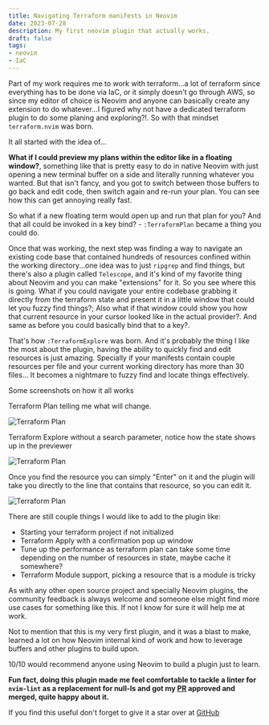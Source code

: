 ```yaml
---
title: Navigating Terraform manifests in Neovim
date: 2023-07-28
description: My first neovim plugin that actually works.
draft: false
tags:
- neovim
- IaC
---
```


Part of my work requires me to work with terraform...a lot of terraform since everything has to be done via IaC, or it simply doesn't go through AWS, so since my editor of choice is Neovim and anyone can basically create any extension to do whatever...I figured why not have a dedicated terraform plugin to do some planing and exploring?!. 
So with that mindset `terraform.nvim` was born. 

It all started with the idea of...

**What if I could preview my plans within the editor like in a floating window?**, something like that is pretty easy to do in native Neovim with just opening a new terminal buffer on a side and literally running whatever you wanted. 
But that isn't fancy, and you got to switch between those buffers to go back and edit code, then switch again and re-run your plan. You can see how this can get annoying really fast. 

So what if a new floating term would open up and run that plan for you? And that all could be invoked in a key bind? - `:TerraformPlan` became a thing you could do. 

Once that was working, the next step was finding a way to navigate an existing code base that contained hundreds of resources confined within the working directory...one idea was to just `ripgrep` and find things, but there's also a plugin called `Telescope`, and it's kind of my favorite thing about Neovim and you can make "extensions" for it. So you see where this is going. 
What if you could navigate your entire codebase grabbing it directly from the terraform state and present it in a little window that could let you fuzzy find things?; Also what if that window could show you how that current resource in your cursor looked like in the actual provider?. And same as before you could basically bind that to a key?. 

That's how `:TerraformExplore` was born. And it's probably the thing I like the most about the plugin, having the ability to quickly find and edit resources is just amazing. Specially if your manifests contain couple resources per file and your current working directory has more than 30 files... It becomes a nightmare to fuzzy find and locate things effectively. 

Some screenshots on how it all works

Terraform Plan telling me what will change. 

<img src="https://s3.mvaldes.dev/blog/terraform-plan.png" alt="Terraform Plan"/>

Terraform Explore without a search parameter, notice how the state shows up in the previewer

<img src="https://s3.mvaldes.dev/blog/terraform-explore.png" alt="Terraform Plan" />

Once you find the resource you can simply "Enter" on it and the plugin will take you directly to the line that contains that resource, so you can edit it.

<img src="https://s3.mvaldes.dev/blog/terraform-explore-pick.png" alt="Terraform Plan" />

There are still couple things I would like to add to the plugin like: 
- Starting your terraform project if not initialized
- Terraform Apply with a confirmation pop up window
- Tune up the performance as terraform plan can take some time depending on the number of resources in state, maybe cache it somewhere?
- Terraform Module support, picking a resource that is a module is tricky

As with any other open source project and specially Neovim plugins, the community feedback is always welcome and someone else might find more use cases for something like this. 
If not I know for sure it will help me at work. 

Not to mention that this is my very first plugin, and it was a blast to make, learned a lot on how Neovim internal kind of work and how to leverage buffers and other plugins to build upon. 

10/10 would recommend anyone using Neovim to build a plugin just to learn.

**Fun fact, doing this plugin made me feel comfortable to tackle a linter for `nvim-lint` as a replacement for null-ls and got my [PR](https://github.com/mfussenegger/nvim-lint/pull/330) approved and merged, quite happy about it.**

If you find this useful don't forget to give it a star over at [GitHub](https://github.com/mvaldes14/terraform.nvim)
